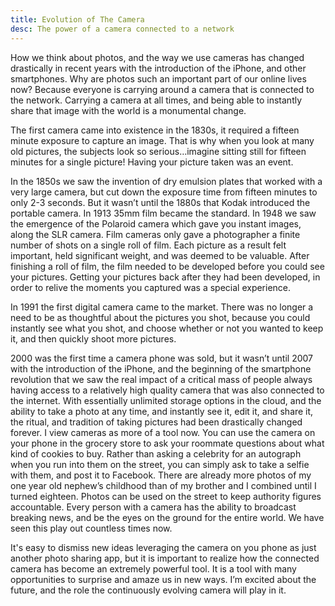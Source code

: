 ```yaml
---
title: Evolution of The Camera
desc: The power of a camera connected to a network
---
```


How we think about photos, and the way we use cameras has changed drastically in recent years with the introduction of the iPhone, and other smartphones. Why are photos such an important part of our online lives now? Because everyone is carrying around a camera that is connected to the network. Carrying a camera at all times, and being able to instantly share that image with the world is a monumental change.

The first camera came into existence in the 1830s, it required a fifteen minute exposure to capture an image. That is why when you look at many old pictures, the subjects look so serious…imagine sitting still for fifteen minutes for a single picture! Having your picture taken was an event.

In the 1850s we saw the invention of dry emulsion plates that worked with a very large camera, but cut down the exposure time from fifteen minutes to only 2-3 seconds. But it wasn’t until the 1880s that Kodak introduced the portable camera. In 1913 35mm film became the standard. In 1948 we saw the emergence of the Polaroid camera which gave you instant images, along the SLR camera. Film cameras only gave a photographer a finite number of shots on a single roll of film. Each picture as a result felt important, held significant weight, and was deemed to be valuable. After finishing a roll of film, the film needed to be developed before you could see your pictures. Getting your pictures back after they had been developed, in order to relive the moments you captured was a special experience.

In 1991 the first digital camera came to the market. There was no longer a need to be as thoughtful about the pictures you shot, because you could instantly see what you shot, and choose whether or not you wanted to keep it, and then quickly shoot more pictures.

2000 was the first time a camera phone was sold, but it wasn’t until 2007 with the introduction of the iPhone, and the beginning of the smartphone revolution that we saw the real impact of a critical mass of people always having access to a relatively high quality camera that was also connected to the internet. With essentially unlimited storage options in the cloud, and the ability to take a photo at any time, and instantly see it, edit it, and share it, the ritual, and tradition of taking pictures had been drastically changed forever. I view cameras as more of a tool now. You can use the camera on your phone in the grocery store to ask your roommate questions about what kind of cookies to buy. Rather than asking a celebrity for an autograph when you run into them on the street, you can simply ask to take a selfie with them, and post it to Facebook. There are already more photos of my one year old nephew’s childhood than of my brother and I combined until I turned eighteen. Photos can be used on the street to keep authority figures accountable. Every person with a camera has the ability to broadcast breaking news, and be the eyes on the ground for the entire world. We have seen this play out countless times now.

It's easy to dismiss new ideas leveraging the camera on you phone as just another photo sharing app, but it is important to realize how the connected camera has become an extremely powerful tool. It is a tool with many opportunities to surprise and amaze us in new ways. I’m excited about the future, and the role the continuously evolving camera will play in it.


